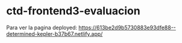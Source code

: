 # ctd-frontend3-evaluacion

Para ver la pagina deployed: https://613be2d9b5730883e93dfe88--determined-kepler-b37b67.netlify.app/
